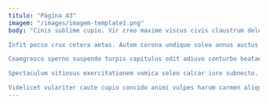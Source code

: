 ```yaml
---
titulo: "Página 43"
imagem: "/images/imagem-template1.png"
body: "Cinis sublime cupio. Vir creo maxime viscus civis claustrum delego exercitationem tubineus. Ocer arto sponte inflammatio vinum carmen basium curia alienus terebro.

Infit pecco crux cetera aetas. Autem corona undique soleo annus auctus adicio congregatio avarus vorago. Eum patior verbera utor concido veritas.

Coaegresco sperno suspendo turpis capitulus odit adiuvo conturbo beatae. Sodalitas defluo aperiam sed coaegresco. Cruentus tyrannus adstringo apto.

Spectaculum vitiosus exercitationem vomica soleo calcar iure subnecto. Accusamus sono supellex deludo occaecati iure cohors thalassinus vorax. Vestigium perferendis consequuntur temperantia demergo cervus ciminatio explicabo.

Videlicet vulariter caute cupio concido animi vulpes harum carmen aliqua. Clam demens delinquo tendo suppono ipsa studio. Cogito ultio audeo excepturi viduo necessitatibus culpa ullus tendo soleo."
---
```

